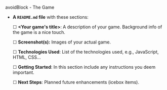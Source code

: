 avoidBlock - The Game

- **A `README.md` file** with these sections:

  ☐ **\<Your game's title\>**: A description of your game. Background info of the game is a nice touch.

  ☐ **Screenshot(s):** Images of your actual game.

  ☐ **Technologies Used**: List of the technologies used, e.g., JavaScript, HTML, CSS...

  ☐ **Getting Started**: In this section include any instructions you deem important.

  ☐ **Next Steps**: Planned future enhancements (icebox items).
